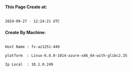 
   
#### This Page Create at:

```bash

2024-09-27 - 12:24:21 UTC

```

#### Create By Machine:

```bash

Host Name : fv-az1251-449

platform  : Linux-6.8.0-1014-azure-x86_64-with-glibc2.35

Ip Local  : 10.1.0.249

```

